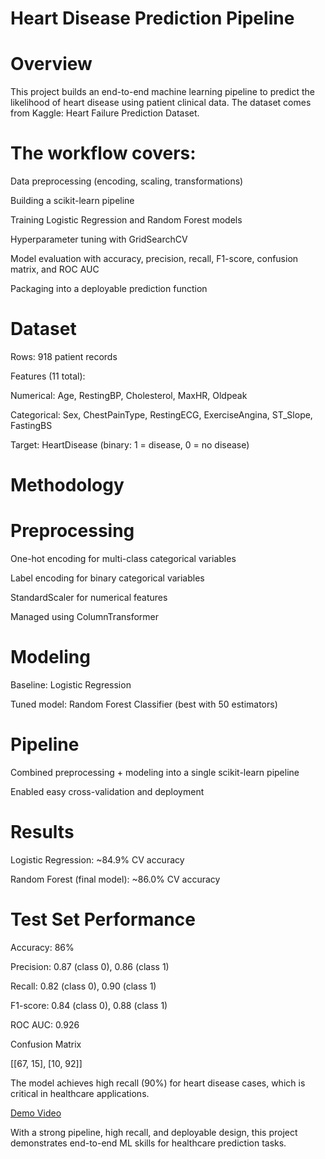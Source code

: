 # Heart Disease Prediction Pipeline
# Overview

This project builds an end-to-end machine learning pipeline to predict the likelihood of heart disease using patient clinical data.
The dataset comes from Kaggle: Heart Failure Prediction Dataset.

# The workflow covers:

Data preprocessing (encoding, scaling, transformations)

Building a scikit-learn pipeline

Training Logistic Regression and Random Forest models

Hyperparameter tuning with GridSearchCV

Model evaluation with accuracy, precision, recall, F1-score, confusion matrix, and ROC AUC

Packaging into a deployable prediction function

# Dataset

Rows: 918 patient records

Features (11 total):

Numerical: Age, RestingBP, Cholesterol, MaxHR, Oldpeak

Categorical: Sex, ChestPainType, RestingECG, ExerciseAngina, ST_Slope, FastingBS

Target: HeartDisease (binary: 1 = disease, 0 = no disease)

# Methodology

# Preprocessing

One-hot encoding for multi-class categorical variables

Label encoding for binary categorical variables

StandardScaler for numerical features

Managed using ColumnTransformer

# Modeling

Baseline: Logistic Regression

Tuned model: Random Forest Classifier (best with 50 estimators)

# Pipeline

Combined preprocessing + modeling into a single scikit-learn pipeline

Enabled easy cross-validation and deployment

# Results

Logistic Regression: ~84.9% CV accuracy

Random Forest (final model): ~86.0% CV accuracy

# Test Set Performance

Accuracy: 86%

Precision: 0.87 (class 0), 0.86 (class 1)

Recall: 0.82 (class 0), 0.90 (class 1)

F1-score: 0.84 (class 0), 0.88 (class 1)

ROC AUC: 0.926

Confusion Matrix

[[67, 15],
 [10, 92]]

The model achieves high recall (90%) for heart disease cases, which is critical in healthcare applications.

[Demo Video](https://drive.google.com/file/d/1SXzvP1QcFhTZTLYLmy8PM0Svhsh46G0r/view?usp=drive_link)

With a strong pipeline, high recall, and deployable design, this project demonstrates end-to-end ML skills for healthcare prediction tasks.
